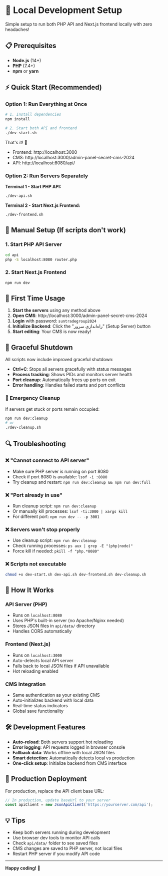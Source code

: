 # 🚀 Local Development Setup

Simple setup to run both PHP API and Next.js frontend locally with zero headaches!

## 📋 Prerequisites

- **Node.js** (14+)
- **PHP** (7.4+) 
- **npm** or **yarn**

## ⚡ Quick Start (Recommended)

### Option 1: Run Everything at Once
```bash
# 1. Install dependencies
npm install

# 2. Start both API and frontend
./dev-start.sh
```

That's it! 🎉

- Frontend: http://localhost:3000
- CMS: http://localhost:3000/admin-panel-secret-cms-2024  
- API: http://localhost:8080/api/

### Option 2: Run Servers Separately

**Terminal 1 - Start PHP API:**
```bash
./dev-api.sh
```

**Terminal 2 - Start Next.js Frontend:**
```bash
./dev-frontend.sh
```

## 🔧 Manual Setup (If scripts don't work)

### 1. Start PHP API Server
```bash
cd api
php -S localhost:8080 router.php
```

### 2. Start Next.js Frontend
```bash
npm run dev
```

## 🎯 First Time Usage

1. **Start the servers** using any method above
2. **Open CMS**: http://localhost:3000/admin-panel-secret-cms-2024
3. **Login** with password: `suntradegroup2024`
4. **Initialize Backend**: Click the "راه‌اندازی سرور" (Setup Server) button
5. **Start editing**: Your CMS is now ready!

## 🛑 Graceful Shutdown

All scripts now include improved graceful shutdown:

- **Ctrl+C**: Stops all servers gracefully with status messages
- **Process tracking**: Shows PIDs and monitors server health
- **Port cleanup**: Automatically frees up ports on exit
- **Error handling**: Handles failed starts and port conflicts

### 🧹 Emergency Cleanup
If servers get stuck or ports remain occupied:
```bash
npm run dev:cleanup
# or
./dev-cleanup.sh
```

## 🔍 Troubleshooting

### ❌ "Cannot connect to API server"
- Make sure PHP server is running on port 8080
- Check if port 8080 is available: `lsof -i :8080`
- Try cleanup and restart: `npm run dev:cleanup && npm run dev:full`

### ❌ "Port already in use"
- Run cleanup script: `npm run dev:cleanup`
- Or manually kill processes: `lsof -ti:3000 | xargs kill`
- For different port: `npm run dev -- -p 3001`

### ❌ Servers won't stop properly
- Use cleanup script: `npm run dev:cleanup`
- Check running processes: `ps aux | grep -E "(php|node)"`
- Force kill if needed: `pkill -f "php.*8080"`

### ❌ Scripts not executable
```bash
chmod +x dev-start.sh dev-api.sh dev-frontend.sh dev-cleanup.sh
```

## 📁 How It Works

### API Server (PHP)
- Runs on `localhost:8080`
- Uses PHP's built-in server (no Apache/Nginx needed)
- Stores JSON files in `api/data/` directory
- Handles CORS automatically

### Frontend (Next.js)
- Runs on `localhost:3000`
- Auto-detects local API server
- Falls back to local JSON files if API unavailable
- Hot reloading enabled

### CMS Integration
- Same authentication as your existing CMS
- Auto-initializes backend with local data
- Real-time status indicators
- Global save functionality

## 🛠 Development Features

- **Auto-reload**: Both servers support hot reloading
- **Error logging**: API requests logged in browser console
- **Fallback data**: Works offline with local JSON files
- **Smart detection**: Automatically detects local vs production
- **One-click setup**: Initialize backend from CMS interface

## 🚀 Production Deployment

For production, replace the API client base URL:
```typescript
// In production, update baseUrl to your server
const apiClient = new JsonApiClient('https://yourserver.com/api');
```

## 💡 Tips

- Keep both servers running during development
- Use browser dev tools to monitor API calls
- Check `api/data/` folder to see saved files
- CMS changes are saved to PHP server, not local files
- Restart PHP server if you modify API code

---

**Happy coding! 🎉**
